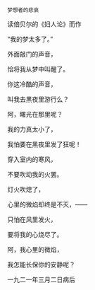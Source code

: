     梦想者的悲哀 

   读倍贝尔的《妇人论》而作

   “我的梦太多了。”

   外面敲门的声音，

   恰将我从梦中叫醒了。

   你这冷酷的声音，

   叫我去黑夜里游行么？

   阿，曙光在那里呢？

   我的力真太小了，

   我怕要在黑夜里发了狂呢！

   穿入室内的寒风，

   不要吹动我的火罢。

   灯火吹熄了，

   心里的微焰却终是不灭，——

   只怕在风里发火，

   要将我的心烧尽了。

   阿，我心里的微焰，

   我怎能长保你的安静呢？

   一九二一年三月二日病后

